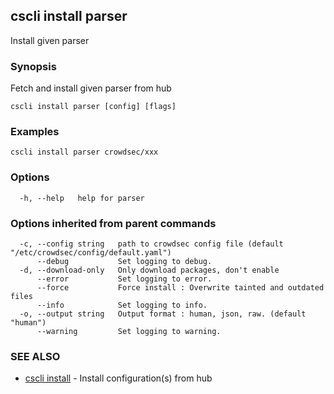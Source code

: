 ## cscli install parser

Install given parser

### Synopsis

Fetch and install given parser from hub

```
cscli install parser [config] [flags]
```

### Examples

```
cscli install parser crowdsec/xxx
```

### Options

```
  -h, --help   help for parser
```

### Options inherited from parent commands

```
  -c, --config string   path to crowdsec config file (default "/etc/crowdsec/config/default.yaml")
      --debug           Set logging to debug.
  -d, --download-only   Only download packages, don't enable
      --error           Set logging to error.
      --force           Force install : Overwrite tainted and outdated files
      --info            Set logging to info.
  -o, --output string   Output format : human, json, raw. (default "human")
      --warning         Set logging to warning.
```

### SEE ALSO

* [cscli install](cscli_install.md)	 - Install configuration(s) from hub


